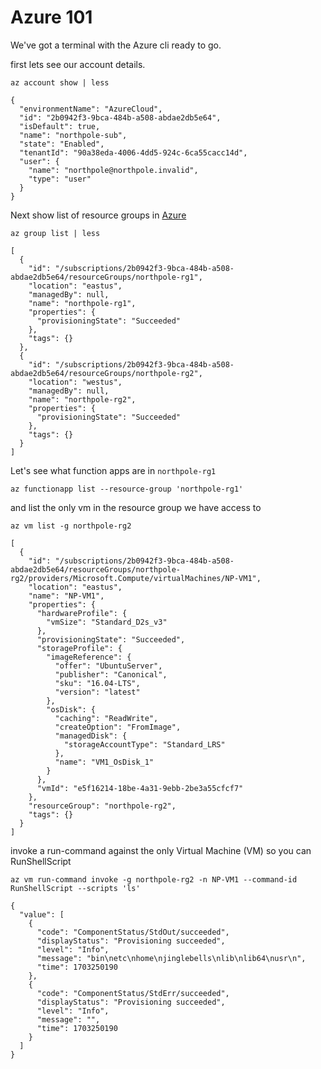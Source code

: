 # Azure 101
We've got a terminal with the Azure cli ready to go. 

first lets see our account details.  
```
az account show | less
```

```
{
  "environmentName": "AzureCloud",
  "id": "2b0942f3-9bca-484b-a508-abdae2db5e64",
  "isDefault": true,
  "name": "northpole-sub",
  "state": "Enabled",
  "tenantId": "90a38eda-4006-4dd5-924c-6ca55cacc14d",
  "user": {
    "name": "northpole@northpole.invalid",
    "type": "user"
  }
}
```
Next show list of resource groups in [Azure]('https://learn.microsoft.com/en-us/cli/azure/group?view=azure-cli-latest#az-group-list')
```
az group list | less
```
```
[
  {
    "id": "/subscriptions/2b0942f3-9bca-484b-a508-abdae2db5e64/resourceGroups/northpole-rg1",
    "location": "eastus",
    "managedBy": null,
    "name": "northpole-rg1",
    "properties": {
      "provisioningState": "Succeeded"
    },
    "tags": {}
  },
  {
    "id": "/subscriptions/2b0942f3-9bca-484b-a508-abdae2db5e64/resourceGroups/northpole-rg2",
    "location": "westus",
    "managedBy": null,
    "name": "northpole-rg2",
    "properties": {
      "provisioningState": "Succeeded"
    },
    "tags": {}
  }
]
```
Let's see what function apps are in `northpole-rg1`

```
az functionapp list --resource-group 'northpole-rg1'
```
and list the only vm in the resource group we have access to
```
az vm list -g northpole-rg2

[
  {
    "id": "/subscriptions/2b0942f3-9bca-484b-a508-abdae2db5e64/resourceGroups/northpole-rg2/providers/Microsoft.Compute/virtualMachines/NP-VM1",
    "location": "eastus",
    "name": "NP-VM1",
    "properties": {
      "hardwareProfile": {
        "vmSize": "Standard_D2s_v3"
      },
      "provisioningState": "Succeeded",
      "storageProfile": {
        "imageReference": {
          "offer": "UbuntuServer",
          "publisher": "Canonical",
          "sku": "16.04-LTS",
          "version": "latest"
        },
        "osDisk": {
          "caching": "ReadWrite",
          "createOption": "FromImage",
          "managedDisk": {
            "storageAccountType": "Standard_LRS"
          },
          "name": "VM1_OsDisk_1"
        }
      },
      "vmId": "e5f16214-18be-4a31-9ebb-2be3a55cfcf7"
    },
    "resourceGroup": "northpole-rg2",
    "tags": {}
  }
]

```
invoke a run-command against the only Virtual Machine (VM) so you can RunShellScript
```
az vm run-command invoke -g northpole-rg2 -n NP-VM1 --command-id RunShellScript --scripts 'ls'

{
  "value": [
    {
      "code": "ComponentStatus/StdOut/succeeded",
      "displayStatus": "Provisioning succeeded",
      "level": "Info",
      "message": "bin\netc\nhome\njinglebells\nlib\nlib64\nusr\n",
      "time": 1703250190
    },
    {
      "code": "ComponentStatus/StdErr/succeeded",
      "displayStatus": "Provisioning succeeded",
      "level": "Info",
      "message": "",
      "time": 1703250190
    }
  ]
}
```

